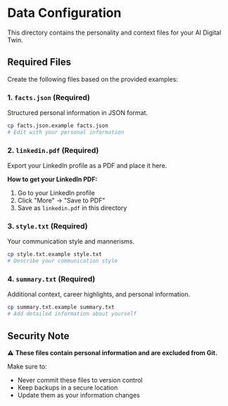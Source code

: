 # Data Configuration

This directory contains the personality and context files for your AI Digital Twin.

## Required Files

Create the following files based on the provided examples:

### 1. `facts.json` (Required)
Structured personal information in JSON format.

```bash
cp facts.json.example facts.json
# Edit with your personal information
```

### 2. `linkedin.pdf` (Required)
Export your LinkedIn profile as a PDF and place it here.

**How to get your LinkedIn PDF:**
1. Go to your LinkedIn profile
2. Click "More" → "Save to PDF"
3. Save as `linkedin.pdf` in this directory

### 3. `style.txt` (Required)
Your communication style and mannerisms.

```bash
cp style.txt.example style.txt
# Describe your communication style
```

### 4. `summary.txt` (Required)
Additional context, career highlights, and personal information.

```bash
cp summary.txt.example summary.txt
# Add detailed information about yourself
```

## Security Note

⚠️ **These files contain personal information and are excluded from Git.**

Make sure to:
- Never commit these files to version control
- Keep backups in a secure location
- Update them as your information changes
